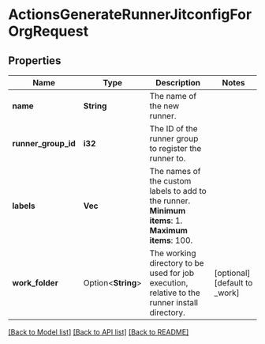 # ActionsGenerateRunnerJitconfigForOrgRequest

## Properties

Name | Type | Description | Notes
------------ | ------------- | ------------- | -------------
**name** | **String** | The name of the new runner. | 
**runner_group_id** | **i32** | The ID of the runner group to register the runner to. | 
**labels** | **Vec<String>** | The names of the custom labels to add to the runner. **Minimum items**: 1. **Maximum items**: 100. | 
**work_folder** | Option<**String**> | The working directory to be used for job execution, relative to the runner install directory. | [optional][default to _work]

[[Back to Model list]](../README.md#documentation-for-models) [[Back to API list]](../README.md#documentation-for-api-endpoints) [[Back to README]](../README.md)


